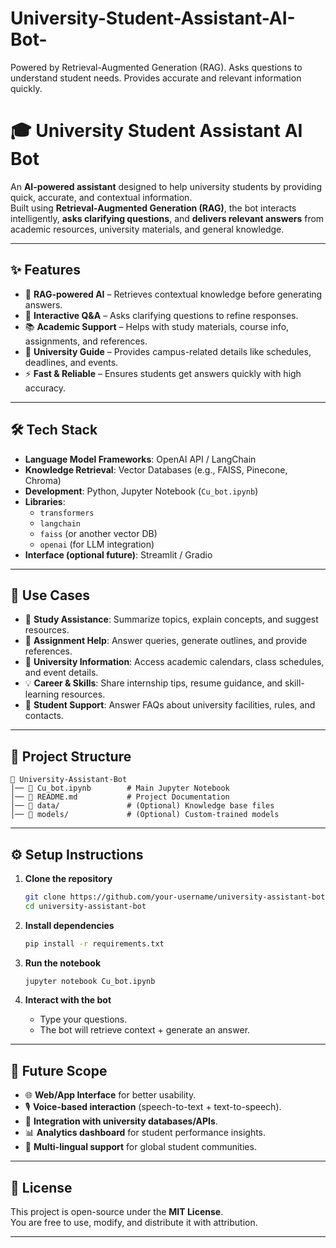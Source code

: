 # University-Student-Assistant-AI-Bot-
Powered by Retrieval-Augmented Generation (RAG).  Asks questions to understand student needs.  Provides accurate and relevant information quickly.
# 🎓 University Student Assistant AI Bot

An **AI-powered assistant** designed to help university students by providing quick, accurate, and contextual information.  
Built using **Retrieval-Augmented Generation (RAG)**, the bot interacts intelligently, **asks clarifying questions**, and **delivers relevant answers** from academic resources, university materials, and general knowledge.

---

## ✨ Features
- 🧠 **RAG-powered AI** – Retrieves contextual knowledge before generating answers.  
- 💬 **Interactive Q&A** – Asks clarifying questions to refine responses.  
- 📚 **Academic Support** – Helps with study materials, course info, assignments, and references.  
- 🏫 **University Guide** – Provides campus-related details like schedules, deadlines, and events.  
- ⚡ **Fast & Reliable** – Ensures students get answers quickly with high accuracy.  

---

## 🛠 Tech Stack
- **Language Model Frameworks**: OpenAI API / LangChain  
- **Knowledge Retrieval**: Vector Databases (e.g., FAISS, Pinecone, Chroma)  
- **Development**: Python, Jupyter Notebook (`Cu_bot.ipynb`)  
- **Libraries**:  
  - `transformers`  
  - `langchain`  
  - `faiss` (or another vector DB)  
  - `openai` (for LLM integration)  
- **Interface (optional future)**: Streamlit / Gradio  

---

## 🎯 Use Cases
- 📖 **Study Assistance**: Summarize topics, explain concepts, and suggest resources.  
- 📝 **Assignment Help**: Answer queries, generate outlines, and provide references.  
- 🏫 **University Information**: Access academic calendars, class schedules, and event details.  
- 💡 **Career & Skills**: Share internship tips, resume guidance, and skill-learning resources.  
- 🤝 **Student Support**: Answer FAQs about university facilities, rules, and contacts.  

---

## 📂 Project Structure
```
📁 University-Assistant-Bot
│── 📓 Cu_bot.ipynb        # Main Jupyter Notebook
│── 📄 README.md           # Project Documentation
│── 📂 data/               # (Optional) Knowledge base files
│── 📂 models/             # (Optional) Custom-trained models
```
---

## ⚙️ Setup Instructions
1. **Clone the repository**  
   ```bash
   git clone https://github.com/your-username/university-assistant-bot.git
   cd university-assistant-bot
   ```

2. **Install dependencies**  
   ```bash
   pip install -r requirements.txt
   ```

3. **Run the notebook**  
   ```bash
   jupyter notebook Cu_bot.ipynb
   ```

4. **Interact with the bot**  
   - Type your questions.  
   - The bot will retrieve context + generate an answer.  

---

## 🚀 Future Scope
- 🌐 **Web/App Interface** for better usability.  
- 🎙 **Voice-based interaction** (speech-to-text + text-to-speech).  
- 🔗 **Integration with university databases/APIs**.  
- 📊 **Analytics dashboard** for student performance insights.  
- 🤖 **Multi-lingual support** for global student communities.  

---

## 📜 License
This project is open-source under the **MIT License**.  
You are free to use, modify, and distribute it with attribution.

---
